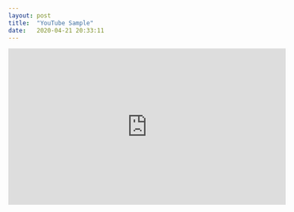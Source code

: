 ```yaml
---
layout: post
title:  "YouTube Sample"
date:   2020-04-21 20:33:11
---
```


<iframe width="560" height="315" src="https://www.youtube.com/embed/y78W8e_zeTg" align="center" frameborder="0" allow="accelerometer; autoplay; encrypted-media; gyroscope; picture-in-picture" allowfullscreen></iframe>
